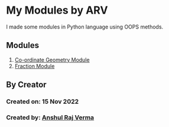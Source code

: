 # My Modules by ARV

I made some modules in Python language using OOPS methods.

## Modules

1. [Co-ordinate Geometry Module](./CO-ORDINATE%20GEOMETRY/)
2. [Fraction Module](./Fraction%20Module/)

## By Creator

### Created on: 15 Nov 2022

### Created by: [Anshul Raj Verma](https://github.com/arv-anshul)
